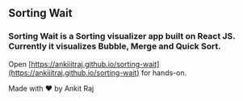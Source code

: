 ## Sorting Wait

### Sorting Wait is a Sorting visualizer app built on React JS. Currently it visualizes Bubble, Merge and Quick Sort.

Open [https://ankiiitraj.github.io/sorting-wait](https://ankiiitraj.github.io/sorting-wait) for hands-on.


Made with ❤ by Ankit Raj
